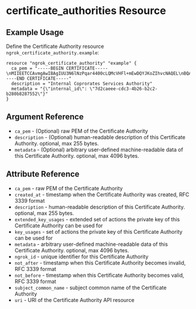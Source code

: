 # certificate_authorities Resource

## Example Usage

Define the Certificate Authority resource `ngrok_certificate_authority.example`:

```
resource "ngrok_certificate_authority" "example" {
  ca_pem = "-----BEGIN CERTIFICATE-----\nMIIEETCCAvmgAwIBAgIUU3N6lNzPqar4400cLQMcVHFl+mEwDQYJKoZIhvcNAQEL\nBQAwgZcxCzAJBgNVBAYTAkFVMQwwCgYDVQQIDANOU1cxDzANBgNVBAcMBlN5ZG5l\neTEZMBcGA1UECgwQRHJvcGJlYXIgUHR5IEx0ZDEkMCIGA1UEAwwbSW50cmFuZXQg\nU2VydmljZXMgQXV0aG9yaXR5MSgwJgYJKoZIhvcNAQkBFhlzZWN1cml0eUBkcm9w\nYmVhci5leGFtcGxlMB4XDTIwMDUwMTE2Mjc1OVoXDTIxMDUwMTE2Mjc1OVowgZcx\nCzAJBgNVBAYTAkFVMQwwCgYDVQQIDANOU1cxDzANBgNVBAcMBlN5ZG5leTEZMBcG\nA1UECgwQRHJvcGJlYXIgUHR5IEx0ZDEkMCIGA1UEAwwbSW50cmFuZXQgU2Vydmlj\nZXMgQXV0aG9yaXR5MSgwJgYJKoZIhvcNAQkBFhlzZWN1cml0eUBkcm9wYmVhci5l\neGFtcGxlMIIBIjANBgkqhkiG9w0BAQEFAAOCAQ8AMIIBCgKCAQEA7y/EAN0yZkA0\nnRpMBfomnnS8KMWHb90kvGfhkCDR8WCQz5mX7eDEYDthRQrEgp63qtJ7IoCM5f0A\nUD6J2m/mZecP7SfA8OuTAZ7UyRixpZh0zJQSgj24Sh1LQuYci0DNXrei+R1qBvd+\npmpZwkKygNrbZYe3oY1PZ3jEYPSAQzIObDF7LhdhLLrcfWa9BHOGMLnALNMY558b\nvoijTCEmRrSavdvrAS9LDRipEXT8EQOWZZT9VbPtgSBalvStdoupAptmPIWjXftf\nWi1kry+P0xVFZG9iZwUeAT6fSJ+gJD8M1UXWaQbocYrctESP0sZEFM3rzdWqrZb7\n3cH3K5OCvwIDAQABo1MwUTAdBgNVHQ4EFgQUsZdchgUimRHLiPRWw51+DGBmlfMw\nHwYDVR0jBBgwFoAUsZdchgUimRHLiPRWw51+DGBmlfMwDwYDVR0TAQH/BAUwAwEB\n/zANBgkqhkiG9w0BAQsFAAOCAQEANk25tt8sSfn6Qu1bbhWRbjKgS5z+j9LqyCna\nv3fbSchMthaQR7w0vL69ayroeYdqDZkRMmHjuYKY4NyqyXkkaqVO63wEicCo55d9\npIKuPzc/7xwdRephosjGTQ4QaQ4OnrdpJZieI92m9ODexgsab84AYmwNpbGOI/tK\nnPsQr8x1RfLs2gbBwQ4MYVM3tQQbX0o+yve5nz/NCOq4vdG+eKON5u6VYMkOOg9F\nVyNY1iISQkpNk/AF6Vi9BGuDb5Hg0phEl1Q0ntCO7ZHAUHjy0ucqXZiXoXdXZcs3\n3zKKLUKva59EDBZ5TUucvXh8VemBtNc6hd1mX4Tq7lAreG9pjQ==\n-----END CERTIFICATE-----"
  description = "Internal Coprorates Services Authority"
  metadata = "{\"internal_id\": \"7d2caeee-cdc3-4b26-b2c2-b280b8287552\"}"
}
```

## Argument Reference

* `ca_pem` - (Optional) raw PEM of the Certificate Authority
* `description` - (Optional) human-readable description of this Certificate Authority. optional, max 255 bytes.
* `metadata` - (Optional) arbitrary user-defined machine-readable data of this Certificate Authority. optional, max 4096 bytes.

## Attribute Reference

* `ca_pem` - raw PEM of the Certificate Authority
* `created_at` - timestamp when the Certificate Authority was created, RFC 3339 format
* `description` - human-readable description of this Certificate Authority. optional, max 255 bytes.
* `extended_key_usages` - extended set of actions the private key of this Certificate Authority can be used for
* `key_usages` - set of actions the private key of this Certificate Authority can be used for
* `metadata` - arbitrary user-defined machine-readable data of this Certificate Authority. optional, max 4096 bytes.
* `ngrok_id` - unique identifier for this Certificate Authority
* `not_after` - timestamp when this Certificate Authority becomes invalid, RFC 3339 format
* `not_before` - timestamp when this Certificate Authority becomes valid, RFC 3339 format
* `subject_common_name` - subject common name of the Certificate Authority
* `uri` - URI of the Certificate Authority API resource

